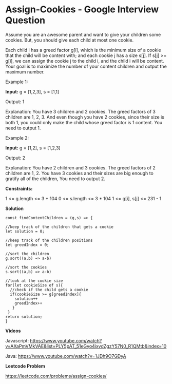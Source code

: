 # Assign-Cookies - Google Interview Question

Assume you are an awesome parent and want to give your children some cookies. But, you should give each child at most one cookie.

Each child i has a greed factor g[i], which is the minimum size of a cookie that the child will be content with; and each cookie j has a size s[j]. If s[j] >= g[i], we can assign the cookie j to the child i, and the child i will be content. Your goal is to maximize the number of your content children and output the maximum number.


Example 1:

**Input:** g = [1,2,3], s = [1,1]

Output: 1

Explanation: You have 3 children and 2 cookies. The greed factors of 3 children are 1, 2, 3. 
And even though you have 2 cookies, since their size is both 1, you could only make the child whose greed factor is 1 content.
You need to output 1.

Example 2:

**Input:** g = [1,2], s = [1,2,3]

Output: 2

Explanation: You have 2 children and 3 cookies. The greed factors of 2 children are 1, 2. 
You have 3 cookies and their sizes are big enough to gratify all of the children, 
You need to output 2.
 

**Constraints:**

1 <= g.length <= 3 * 104
0 <= s.length <= 3 * 104
1 <= g[i], s[j] <= 231 - 1

**Solution**

```
const findContentChildren = (g,s) => {

//keep track of the children that gets a cookie
let solution = 0;

//keep track of the children positions
let greedIndex = 0;

//sort the children 
g.sort((a,b) => a-b)

//sort the cookies 
s.sort((a,b) => a-b)

//look at the cookie size
for(let cookieSize of s){
  //check if the child gets a cookie
  if(cookieSize >= g[greedIndex]{
    solution++
    greedIndex++
   }
 }
return solution;
}

```

**Videos**

Javascript: https://www.youtube.com/watch?v=AXaPmVMkVAE&list=PLY5pAT_51eGyo4ixvdZgzY57N0_R1QMtb&index=10

Java: https://www.youtube.com/watch?v=1JDh9O7GDyA

**Leetcode Problem**

https://leetcode.com/problems/assign-cookies/
